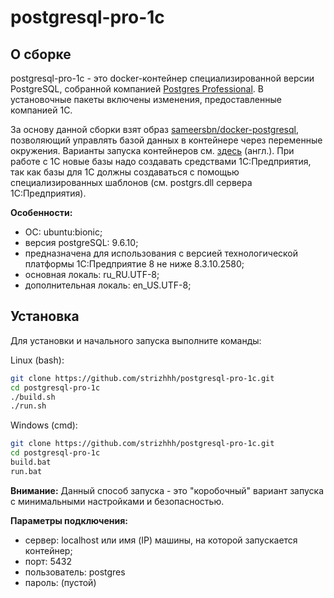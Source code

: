 # postgresql-pro-1c

## О сборке
postgresql-pro-1c - это docker-контейнер специализированной версии PostgreSQL, собранной компанией [Postgres Professional](https://postgrespro.ru/products/1c_build). В установочные пакеты включены изменения, предоставленные компанией 1C.

За основу данной сборки взят образ [sameersbn/docker-postgresql](https://github.com/sameersbn/docker-postgresql), позволяющий управлять базой данных в контейнере через переменные окружения. Варианты запуска контейнеров см. [здесь](https://github.com/sameersbn/docker-postgresql) (англ.). При работе с 1С новые базы надо создавать средствами 1С:Предприятия, так как базы для 1С должны создаваться с помощью специализированных шаблонов (см. postgrs.dll сервера 1С:Предприятия).

__Особенности:__
- ОС: ubuntu:bionic;
- версия postgreSQL: 9.6.10;
- предназначена для использования с версией технологической платформы 1С:Предприятие 8 не ниже 8.3.10.2580;
- основная локаль: ru_RU.UTF-8;
- дополнительная локаль: en_US.UTF-8;

## Установка

Для установки и начального запуска выполните команды:

Linux (bash):
```bash
git clone https://github.com/strizhhh/postgresql-pro-1c.git
cd postgresql-pro-1c
./build.sh
./run.sh
```

Windows (cmd):
```bash
git clone https://github.com/strizhhh/postgresql-pro-1c.git
cd postgresql-pro-1c
build.bat
run.bat
```
__Внимание:__ Данный способ запуска - это "коробочный" вариант запуска с минимальными настройками и безопасностью.

__Параметры подключения:__
- сервер: localhost или имя (IP) машины, на которой запускается контейнер;
- порт: 5432
- пользователь: postgres
- пароль: (пустой)